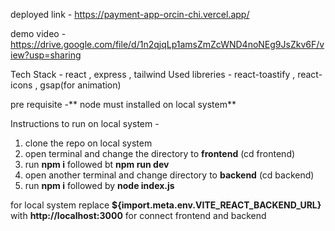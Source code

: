 deployed link - https://payment-app-orcin-chi.vercel.app/

demo video - https://drive.google.com/file/d/1n2qjqLp1amsZmZcWND4noNEg9JsZkv6F/view?usp=sharing

Tech Stack - react , express , tailwind
Used libreries - react-toastify , react-icons , gsap(for animation)

pre requisite -** node must installed on local system**

Instructions to run on local system -
1. clone the repo on local system
2. open terminal and change the directory to **frontend** (cd frontend)
3. run **npm i** followed bt **npm run dev**
4. open another terminal and change directory to **backend** (cd backend)
5. run **npm i** followed by **node index.js**

for local system replace **${import.meta.env.VITE_REACT_BACKEND_URL}** with **http://localhost:3000** for connect frontend and backend
